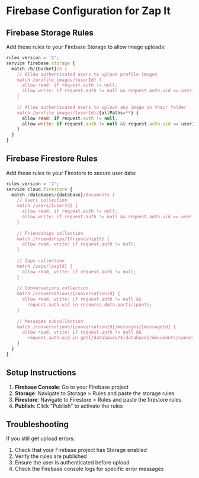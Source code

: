 # Firebase Configuration for Zap It

## Firebase Storage Rules

Add these rules to your Firebase Storage to allow image uploads:

```javascript
rules_version = '2';
service firebase.storage {
  match /b/{bucket}/o {
    // Allow authenticated users to upload profile images
    match /profile_images/{userId} {
      allow read: if request.auth != null;
      allow write: if request.auth != null && request.auth.uid == userId;
    }
    
    // Allow authenticated users to upload any image in their folder
    match /profile_images/{userId}/{allPaths=**} {
      allow read: if request.auth != null;
      allow write: if request.auth != null && request.auth.uid == userId;
    }
  }
}
```

## Firebase Firestore Rules

Add these rules to your Firestore to secure user data:

```javascript
rules_version = '2';
service cloud.firestore {
  match /databases/{database}/documents {
    // Users collection
    match /users/{userId} {
      allow read: if request.auth != null;
      allow write: if request.auth != null && request.auth.uid == userId;
    }
    
    // Friendships collection
    match /friendships/{friendshipId} {
      allow read, write: if request.auth != null;
    }
    
    // Zaps collection
    match /zaps/{zapId} {
      allow read, write: if request.auth != null;
    }
    
    // Conversations collection
    match /conversations/{conversationId} {
      allow read, write: if request.auth != null && 
        request.auth.uid in resource.data.participants;
    }
    
    // Messages subcollection
    match /conversations/{conversationId}/messages/{messageId} {
      allow read, write: if request.auth != null && 
        request.auth.uid in get(/databases/$(database)/documents/conversations/$(conversationId)).data.participants;
    }
  }
}
```

## Setup Instructions

1. **Firebase Console**: Go to your Firebase project
2. **Storage**: Navigate to Storage > Rules and paste the storage rules
3. **Firestore**: Navigate to Firestore > Rules and paste the firestore rules
4. **Publish**: Click "Publish" to activate the rules

## Troubleshooting

If you still get upload errors:
1. Check that your Firebase project has Storage enabled
2. Verify the rules are published
3. Ensure the user is authenticated before upload
4. Check the Firebase console logs for specific error messages 